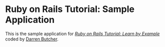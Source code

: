# Ruby on Rails Tutorial: Sample Application

This is the sample application for [*Ruby on Rails Tutorial: Learn by Example*](http://railstutorial.org/) coded by [Darren Butcher](http://hellodarren.com/).
